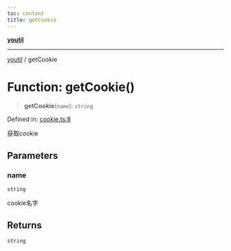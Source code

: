 ```yaml
---
toc: content
title: getCookie
---
```

[**youtil**](../README.md)

***

[youtil](../globals.md) / getCookie

# Function: getCookie()

> **getCookie**(`name`): `string`

Defined in: [cookie.ts:8](https://github.com/sxei/youtil/blob/0455fcfbe53956d21f737c88dfe47107d25db202/src/cookie.ts#L8)

获取cookie

## Parameters

### name

`string`

cookie名字

## Returns

`string`
